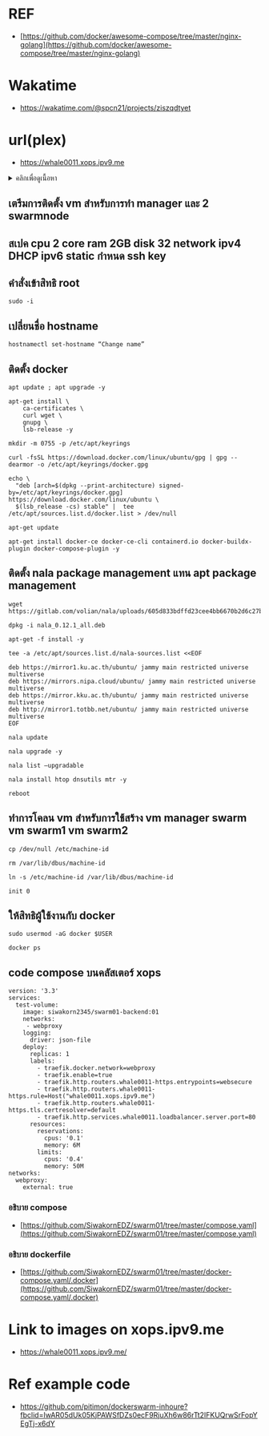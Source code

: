 # REF

- [https://github.com/docker/awesome-compose/tree/master/nginx-golang](https://github.com/docker/awesome-compose/tree/master/nginx-golang)

# Wakatime

- https://wakatime.com/@spcn21/projects/ziszqdtyet

# url(plex)

- https://whale0011.xops.ipv9.me

<details>
  <summary>คลิกเพื่อดูเนื้อหา</summary>

  ## เตรีมการติดตั้ง vm สำหรับการทำ manager และ 2 swarmnode 
## สเปค cpu 2 core ram 2GB disk 32 network ipv4 DHCP ipv6 static กำหนด ssh key
## คำสั่งเข้าสิทธิ  root 

```
sudo -i
```

## เปลี่ยนชื่อ hostname 

```
hostnamectl set-hostname “Change name”
```

## ติดตั้ง docker

```
apt update ; apt upgrade -y
```

```
apt-get install \
    ca-certificates \
    curl wget \
    gnupg \
    lsb-release -y

```

```
mkdir -m 0755 -p /etc/apt/keyrings
```

```
curl -fsSL https://download.docker.com/linux/ubuntu/gpg | gpg --dearmor -o /etc/apt/keyrings/docker.gpg
```

```
echo \
  "deb [arch=$(dpkg --print-architecture) signed-by=/etc/apt/keyrings/docker.gpg] https://download.docker.com/linux/ubuntu \
  $(lsb_release -cs) stable" |  tee /etc/apt/sources.list.d/docker.list > /dev/null
```

```
apt-get update
```

```
apt-get install docker-ce docker-ce-cli containerd.io docker-buildx-plugin docker-compose-plugin -y
```

## ติดตั้ง nala package management แทน apt package management


```
wget https://gitlab.com/volian/nala/uploads/605d833bdffd23cee4bb6670b2d6c27b/nala_0.12.1_all.deb
```

```
dpkg -i nala_0.12.1_all.deb 
```

```
apt-get -f install -y 
```

```
tee -a /etc/apt/sources.list.d/nala-sources.list <<EOF 
```

```
deb https://mirror1.ku.ac.th/ubuntu/ jammy main restricted universe multiverse
deb https://mirrors.nipa.cloud/ubuntu/ jammy main restricted universe multiverse
deb https://mirror.kku.ac.th/ubuntu/ jammy main restricted universe multiverse
deb http://mirror1.totbb.net/ubuntu/ jammy main restricted universe multiverse
EOF
```

```
nala update  
```

```
nala upgrade -y 
```

```
nala list —upgradable
```

```
nala install htop dnsutils mtr -y
```

```
reboot
```

## ทำการโคลน vm สำหรับการใช้สร้าง vm manager swarm vm swarm1 vm swarm2

```
cp /dev/null /etc/machine-id
```

```
rm /var/lib/dbus/machine-id
```

```
ln -s /etc/machine-id /var/lib/dbus/machine-id
```

```
init 0
```

## ให้สิทธิผู้ใช้งานกับ docker

```
sudo usermod -aG docker $USER
```

```
docker ps
```
  
</details>

## เตรีมการติดตั้ง vm สำหรับการทำ manager และ 2 swarmnode 
## สเปค cpu 2 core ram 2GB disk 32 network ipv4 DHCP ipv6 static กำหนด ssh key
## คำสั่งเข้าสิทธิ  root 

```
sudo -i
```

## เปลี่ยนชื่อ hostname 

```
hostnamectl set-hostname “Change name”
```

## ติดตั้ง docker

```
apt update ; apt upgrade -y
```

```
apt-get install \
    ca-certificates \
    curl wget \
    gnupg \
    lsb-release -y

```

```
mkdir -m 0755 -p /etc/apt/keyrings
```

```
curl -fsSL https://download.docker.com/linux/ubuntu/gpg | gpg --dearmor -o /etc/apt/keyrings/docker.gpg
```

```
echo \
  "deb [arch=$(dpkg --print-architecture) signed-by=/etc/apt/keyrings/docker.gpg] https://download.docker.com/linux/ubuntu \
  $(lsb_release -cs) stable" |  tee /etc/apt/sources.list.d/docker.list > /dev/null
```

```
apt-get update
```

```
apt-get install docker-ce docker-ce-cli containerd.io docker-buildx-plugin docker-compose-plugin -y
```

## ติดตั้ง nala package management แทน apt package management


```
wget https://gitlab.com/volian/nala/uploads/605d833bdffd23cee4bb6670b2d6c27b/nala_0.12.1_all.deb
```

```
dpkg -i nala_0.12.1_all.deb 
```

```
apt-get -f install -y 
```

```
tee -a /etc/apt/sources.list.d/nala-sources.list <<EOF 
```

```
deb https://mirror1.ku.ac.th/ubuntu/ jammy main restricted universe multiverse
deb https://mirrors.nipa.cloud/ubuntu/ jammy main restricted universe multiverse
deb https://mirror.kku.ac.th/ubuntu/ jammy main restricted universe multiverse
deb http://mirror1.totbb.net/ubuntu/ jammy main restricted universe multiverse
EOF
```

```
nala update  
```

```
nala upgrade -y 
```

```
nala list —upgradable
```

```
nala install htop dnsutils mtr -y
```

```
reboot
```

## ทำการโคลน vm สำหรับการใช้สร้าง vm manager swarm vm swarm1 vm swarm2

```
cp /dev/null /etc/machine-id
```

```
rm /var/lib/dbus/machine-id
```

```
ln -s /etc/machine-id /var/lib/dbus/machine-id
```

```
init 0
```

## ให้สิทธิผู้ใช้งานกับ docker

```
sudo usermod -aG docker $USER
```

```
docker ps
```

## code compose บนคลัสเตอร์ xops

```
version: '3.3'
services:
  test-volume:
    image: siwakorn2345/swarm01-backend:01
    networks:
     - webproxy
    logging:
      driver: json-file
    deploy:
      replicas: 1
      labels:
        - traefik.docker.network=webproxy
        - traefik.enable=true
        - traefik.http.routers.whale0011-https.entrypoints=websecure
        - traefik.http.routers.whale0011-https.rule=Host("whale0011.xops.ipv9.me")
        - traefik.http.routers.whale0011-https.tls.certresolver=default
        - traefik.http.services.whale0011.loadbalancer.server.port=80
      resources:
        reservations:
          cpus: '0.1'
          memory: 6M
        limits:
          cpus: '0.4'
          memory: 50M
networks:
  webproxy:
    external: true
```
### อธิบาย compose

- [https://github.com/SiwakornEDZ/swarm01/tree/master/compose.yaml](https://github.com/SiwakornEDZ/swarm01/tree/master/compose.yaml)

### อธิบาย dockerfile

- [https://github.com/SiwakornEDZ/swarm01/tree/master/docker-compose.yaml/.docker](https://github.com/SiwakornEDZ/swarm01/tree/master/docker-compose.yaml/.docker)

# Link to images on xops.ipv9.me

- https://whale0011.xops.ipv9.me/

# Ref example code 

- https://github.com/pitimon/dockerswarm-inhoure?fbclid=IwAR05dUk05KjPAWSfDZs0ecF9RjuXh6w86rTt2IFKUQrwSrFopYEgTj-x6dY
 







